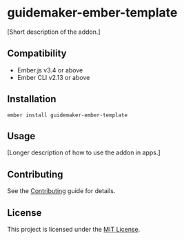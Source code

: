 guidemaker-ember-template
==============================================================================

[Short description of the addon.]


Compatibility
------------------------------------------------------------------------------

* Ember.js v3.4 or above
* Ember CLI v2.13 or above


Installation
------------------------------------------------------------------------------

```
ember install guidemaker-ember-template
```


Usage
------------------------------------------------------------------------------

[Longer description of how to use the addon in apps.]


Contributing
------------------------------------------------------------------------------

See the [Contributing](CONTRIBUTING.md) guide for details.

License
------------------------------------------------------------------------------

This project is licensed under the [MIT License](LICENSE.md).
